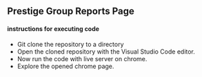 ## Prestige Group Reports Page
 #### instructions for executing code
- Git clone the repository to a directory
- Open the cloned repository with the Visual Studio Code editor.
- Now run the code with live server on chrome.
- Explore the opened chrome page.
